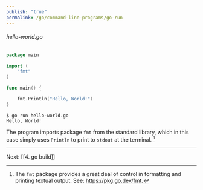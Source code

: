 ```yaml
---
publish: "true"
permalink: /go/command-line-programs/go-run
---
```


###### hello-world.go
```go
package main

import (
	"fmt"
)

func main() {

	fmt.Println("Hello, World!")
}
```

```
$ go run hello-world.go
Hello, World!
```

The program imports package `fmt` from the standard library, which in this case simply uses `Println` to print to `stdout` at the terminal. [^1]

---
Next: [[4. go build]]


[^1]:  The `fmt` package provides a great deal of control in formatting and printing textual output. See: https://pkg.go.dev/fmt.
